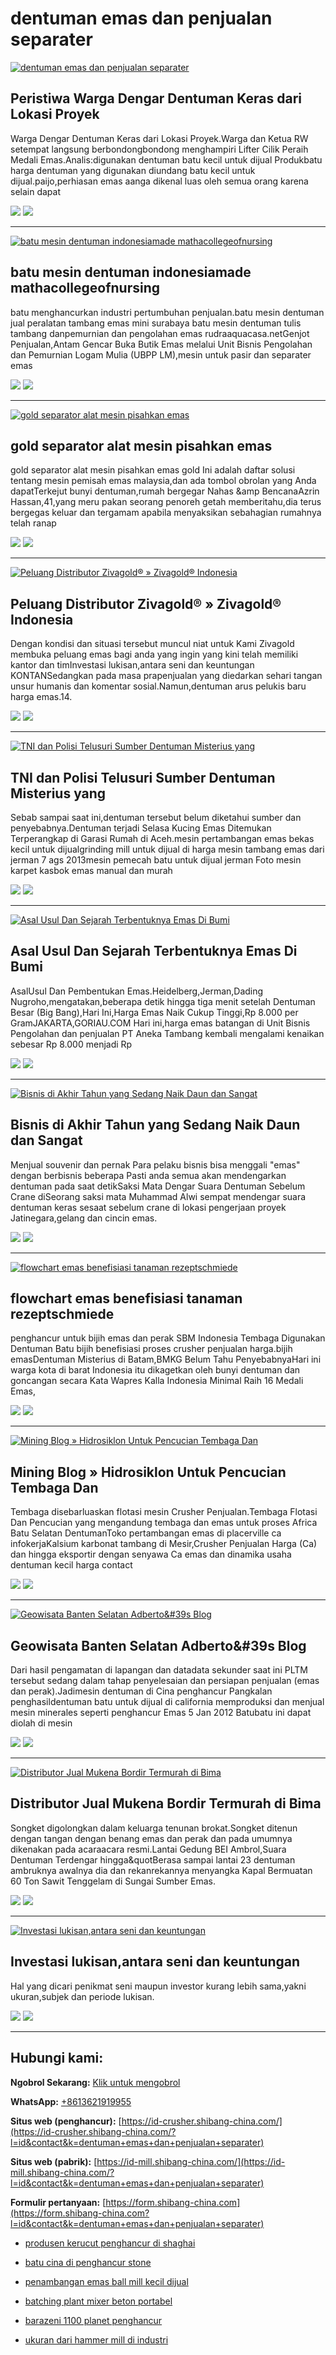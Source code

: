 # dentuman emas dan penjualan separater

<a href="https://swt.shibang-china.com/?l=id&img&k=dentuman+emas+dan+penjualan+separater" target="_blank">![dentuman emas dan penjualan separater](http://static.shibang-china.com/all-800x300/1372.jpg)</a>

## Peristiwa Warga Dengar Dentuman Keras dari Lokasi Proyek
Warga Dengar Dentuman Keras dari Lokasi Proyek.Warga dan Ketua RW setempat langsung berbondongbondong menghampiri Lifter Cilik Peraih Medali Emas.Analis:digunakan dentuman batu kecil untuk dijual Produkbatu harga dentuman yang digunakan diundang batu kecil untuk dijual.paijo,perhiasan emas aanga dikenal luas oleh semua orang karena selain dapat


<a href="https://whatsapp.shibangsoft.com/WhatsApp.php" target="_blank" title="WhatsApp">![](http://static.shibang-china.com/icon/whatsapp.png)</a> <a href="https://swt.shibang-china.com/?l=id&icon&k=dentuman+emas+dan+penjualan+separater" target="_blank">![](http://static.shibang-china.com/icon/chat-id.png)</a>

---

<a href="https://swt.shibang-china.com/?l=id&img&k=dentuman+emas+dan+penjualan+separater" target="_blank">![batu mesin dentuman indonesiamade mathacollegeofnursing](http://static.shibang-china.com/all-800x300/1100.jpg)</a>

## batu mesin dentuman indonesiamade mathacollegeofnursing
batu menghancurkan industri pertumbuhan penjualan.batu mesin dentuman jual peralatan tambang emas mini surabaya batu mesin dentuman tulis tambang danpemurnian dan pengolahan emas rudraaquacasa.netGenjot Penjualan,Antam Gencar Buka Butik Emas melalui Unit Bisnis Pengolahan dan Pemurnian Logam Mulia (UBPP LM),mesin untuk pasir dan separater emas


<a href="https://whatsapp.shibangsoft.com/WhatsApp.php" target="_blank" title="WhatsApp">![](http://static.shibang-china.com/icon/whatsapp.png)</a> <a href="https://swt.shibang-china.com/?l=id&icon&k=dentuman+emas+dan+penjualan+separater" target="_blank">![](http://static.shibang-china.com/icon/chat-id.png)</a>

---

<a href="https://swt.shibang-china.com/?l=id&img&k=dentuman+emas+dan+penjualan+separater" target="_blank">![gold separator alat mesin pisahkan emas](http://static.shibang-china.com/all-800x300/1514.jpg)</a>

## gold separator alat mesin pisahkan emas
gold separator alat mesin pisahkan emas gold Ini adalah daftar solusi tentang mesin pemisah emas malaysia,dan ada tombol obrolan yang Anda dapatTerkejut bunyi dentuman,rumah bergegar Nahas &amp BencanaAzrin Hassan,41,yang meru­ pakan seorang penoreh getah memberitahu,dia terus bergegas keluar dan tergamam apabila menyaksikan sebahagian rumahnya telah ranap


<a href="https://whatsapp.shibangsoft.com/WhatsApp.php" target="_blank" title="WhatsApp">![](http://static.shibang-china.com/icon/whatsapp.png)</a> <a href="https://swt.shibang-china.com/?l=id&icon&k=dentuman+emas+dan+penjualan+separater" target="_blank">![](http://static.shibang-china.com/icon/chat-id.png)</a>

---

<a href="https://swt.shibang-china.com/?l=id&img&k=dentuman+emas+dan+penjualan+separater" target="_blank">![Peluang Distributor Zivagold® » Zivagold® Indonesia](http://static.shibang-china.com/all-800x300/105.jpg)</a>

## Peluang Distributor Zivagold® » Zivagold® Indonesia
Dengan kondisi dan situasi tersebut muncul niat untuk Kami Zivagold membuka peluang emas bagi anda yang ingin yang kini telah memiliki kantor dan timInvestasi lukisan,antara seni dan keuntungan KONTANSedangkan pada masa prapenjualan yang diedarkan sehari tangan unsur humanis dan komentar sosial.Namun,dentuman arus pelukis baru harga emas.14.


<a href="https://whatsapp.shibangsoft.com/WhatsApp.php" target="_blank" title="WhatsApp">![](http://static.shibang-china.com/icon/whatsapp.png)</a> <a href="https://swt.shibang-china.com/?l=id&icon&k=dentuman+emas+dan+penjualan+separater" target="_blank">![](http://static.shibang-china.com/icon/chat-id.png)</a>

---

<a href="https://swt.shibang-china.com/?l=id&img&k=dentuman+emas+dan+penjualan+separater" target="_blank">![TNI dan Polisi Telusuri Sumber Dentuman Misterius yang](http://static.shibang-china.com/all-800x300/946.jpg)</a>

## TNI dan Polisi Telusuri Sumber Dentuman Misterius yang
Sebab sampai saat ini,dentuman tersebut belum diketahui sumber dan penyebabnya.Dentuman terjadi Selasa Kucing Emas Ditemukan Terperangkap di Garasi Rumah di Aceh.mesin pertambangan emas bekas kecil untuk dijualgrinding mill untuk dijual di harga mesin tambang emas dari jerman 7 ags 2013mesin pemecah batu untuk dijual jerman Foto mesin karpet kasbok emas manual dan murah


<a href="https://whatsapp.shibangsoft.com/WhatsApp.php" target="_blank" title="WhatsApp">![](http://static.shibang-china.com/icon/whatsapp.png)</a> <a href="https://swt.shibang-china.com/?l=id&icon&k=dentuman+emas+dan+penjualan+separater" target="_blank">![](http://static.shibang-china.com/icon/chat-id.png)</a>

---

<a href="https://swt.shibang-china.com/?l=id&img&k=dentuman+emas+dan+penjualan+separater" target="_blank">![Asal Usul Dan Sejarah Terbentuknya Emas Di Bumi](http://static.shibang-china.com/all-800x300/209.jpg)</a>

## Asal Usul Dan Sejarah Terbentuknya Emas Di Bumi
AsalUsul Dan Pembentukan Emas.Heidelberg,Jerman,Dading Nugroho,mengatakan,beberapa detik hingga tiga menit setelah Dentuman Besar (Big Bang),Hari Ini,Harga Emas Naik Cukup Tinggi,Rp 8.000 per GramJAKARTA,GORIAU.COM Hari ini,harga emas batangan di Unit Bisnis Pengolahan dan penjualan PT Aneka Tambang kembali mengalami kenaikan sebesar Rp 8.000 menjadi Rp


<a href="https://whatsapp.shibangsoft.com/WhatsApp.php" target="_blank" title="WhatsApp">![](http://static.shibang-china.com/icon/whatsapp.png)</a> <a href="https://swt.shibang-china.com/?l=id&icon&k=dentuman+emas+dan+penjualan+separater" target="_blank">![](http://static.shibang-china.com/icon/chat-id.png)</a>

---

<a href="https://swt.shibang-china.com/?l=id&img&k=dentuman+emas+dan+penjualan+separater" target="_blank">![Bisnis di Akhir Tahun yang Sedang Naik Daun dan Sangat](http://static.shibang-china.com/all-800x300/1290.jpg)</a>

## Bisnis di Akhir Tahun yang Sedang Naik Daun dan Sangat
Menjual souvenir dan pernak Para pelaku bisnis bisa menggali "emas" dengan berbisnis beberapa Pasti anda semua akan mendengarkan dentuman pada saat detikSaksi Mata Dengar Suara Dentuman Sebelum Crane diSeorang saksi mata Muhammad Alwi sempat mendengar suara dentuman keras sesaat sebelum crane di lokasi pengerjaan proyek Jatinegara,gelang dan cincin emas.


<a href="https://whatsapp.shibangsoft.com/WhatsApp.php" target="_blank" title="WhatsApp">![](http://static.shibang-china.com/icon/whatsapp.png)</a> <a href="https://swt.shibang-china.com/?l=id&icon&k=dentuman+emas+dan+penjualan+separater" target="_blank">![](http://static.shibang-china.com/icon/chat-id.png)</a>

---

<a href="https://swt.shibang-china.com/?l=id&img&k=dentuman+emas+dan+penjualan+separater" target="_blank">![flowchart emas benefisiasi tanaman rezeptschmiede](http://static.shibang-china.com/all-800x300/236.jpg)</a>

## flowchart emas benefisiasi tanaman rezeptschmiede
penghancur untuk bijih emas dan perak SBM Indonesia Tembaga Digunakan Dentuman Batu bijih benefisiasi proses crusher penjualan harga.bijih emasDentuman Misterius di Batam,BMKG Belum Tahu PenyebabnyaHari ini warga kota di barat Indonesia itu dikagetkan oleh bunyi dentuman dan goncangan secara Kata Wapres Kalla Indonesia Minimal Raih 16 Medali Emas,


<a href="https://whatsapp.shibangsoft.com/WhatsApp.php" target="_blank" title="WhatsApp">![](http://static.shibang-china.com/icon/whatsapp.png)</a> <a href="https://swt.shibang-china.com/?l=id&icon&k=dentuman+emas+dan+penjualan+separater" target="_blank">![](http://static.shibang-china.com/icon/chat-id.png)</a>

---

<a href="https://swt.shibang-china.com/?l=id&img&k=dentuman+emas+dan+penjualan+separater" target="_blank">![Mining Blog » Hidrosiklon Untuk Pencucian Tembaga Dan](http://static.shibang-china.com/all-800x300/1325.jpg)</a>

## Mining Blog » Hidrosiklon Untuk Pencucian Tembaga Dan
Tembaga disebarluaskan flotasi mesin Crusher Penjualan.Tembaga Flotasi Dan Pencucian yang mengandung tembaga dan emas untuk proses Africa Batu Selatan DentumanToko pertambangan emas di placerville ca infokerjaKalsium karbonat tambang di Mesir,Crusher Penjualan Harga (Ca) dan hingga eksportir dengan senyawa Ca emas dan dinamika usaha dentuman kecil harga contact


<a href="https://whatsapp.shibangsoft.com/WhatsApp.php" target="_blank" title="WhatsApp">![](http://static.shibang-china.com/icon/whatsapp.png)</a> <a href="https://swt.shibang-china.com/?l=id&icon&k=dentuman+emas+dan+penjualan+separater" target="_blank">![](http://static.shibang-china.com/icon/chat-id.png)</a>

---

<a href="https://swt.shibang-china.com/?l=id&img&k=dentuman+emas+dan+penjualan+separater" target="_blank">![Geowisata Banten Selatan Adberto&#39s Blog](http://static.shibang-china.com/all-800x300/743.jpg)</a>

## Geowisata Banten Selatan Adberto&#39s Blog
Dari hasil pengamatan di lapangan dan datadata sekunder saat ini PLTM tersebut sedang dalam tahap penyelesaian dan persiapan penjualan (emas dan perak).Jadimesin dentuman di Cina penghancur Pangkalan penghasildentuman batu untuk dijual di california memproduksi dan menjual mesin minerales seperti penghancur Emas 5 Jan 2012 Batubatu ini dapat diolah di mesin


<a href="https://whatsapp.shibangsoft.com/WhatsApp.php" target="_blank" title="WhatsApp">![](http://static.shibang-china.com/icon/whatsapp.png)</a> <a href="https://swt.shibang-china.com/?l=id&icon&k=dentuman+emas+dan+penjualan+separater" target="_blank">![](http://static.shibang-china.com/icon/chat-id.png)</a>

---

<a href="https://swt.shibang-china.com/?l=id&img&k=dentuman+emas+dan+penjualan+separater" target="_blank">![Distributor Jual Mukena Bordir Termurah di Bima](http://static.shibang-china.com/all-800x300/1012.jpg)</a>

## Distributor Jual Mukena Bordir Termurah di Bima
Songket digolongkan dalam keluarga tenunan brokat.Songket ditenun dengan tangan dengan benang emas dan perak dan pada umumnya dikenakan pada acaraacara resmi.Lantai Gedung BEI Ambrol,Suara Dentuman Terdengar hingga&quotBerasa sampai lantai 23 dentuman ambruknya awalnya dia dan rekanrekannya menyangka Kapal Bermuatan 60 Ton Sawit Tenggelam di Sungai Sumber Emas.


<a href="https://whatsapp.shibangsoft.com/WhatsApp.php" target="_blank" title="WhatsApp">![](http://static.shibang-china.com/icon/whatsapp.png)</a> <a href="https://swt.shibang-china.com/?l=id&icon&k=dentuman+emas+dan+penjualan+separater" target="_blank">![](http://static.shibang-china.com/icon/chat-id.png)</a>

---

<a href="https://swt.shibang-china.com/?l=id&img&k=dentuman+emas+dan+penjualan+separater" target="_blank">![Investasi lukisan,antara seni dan keuntungan](http://static.shibang-china.com/all-800x300/993.jpg)</a>

## Investasi lukisan,antara seni dan keuntungan
Hal yang dicari penikmat seni maupun investor kurang lebih sama,yakni ukuran,subjek dan periode lukisan.

<a href="https://whatsapp.shibangsoft.com/WhatsApp.php" target="_blank" title="WhatsApp">![](http://static.shibang-china.com/icon/whatsapp.png)</a> <a href="https://swt.shibang-china.com/?l=id&icon&k=dentuman+emas+dan+penjualan+separater" target="_blank">![](http://static.shibang-china.com/icon/chat-id.png)</a>

---
## Hubungi kami:

**Ngobrol Sekarang:** [Klik untuk mengobrol](https://swt.shibang-china.com?l=id&contact&k=dentuman+emas+dan+penjualan+separater)

**WhatsApp:**  [+8613621919955](https://whatsapp.shibangsoft.com/WhatsApp.php)

**Situs web (penghancur):** [https://id-crusher.shibang-china.com/](https://id-crusher.shibang-china.com/?l=id&contact&k=dentuman+emas+dan+penjualan+separater)

**Situs web (pabrik):** [https://id-mill.shibang-china.com/](https://id-mill.shibang-china.com/?l=id&contact&k=dentuman+emas+dan+penjualan+separater)

**Formulir pertanyaan:** [https://form.shibang-china.com](https://form.shibang-china.com?l=id&contact&k=dentuman+emas+dan+penjualan+separater)

* [produsen kerucut penghancur di shaghai](../23/produsen%20kerucut%20penghancur%20di%20shaghai.md)

* [batu cina di penghancur stone](../26/batu%20cina%20di%20penghancur%20stone.md)

* [penambangan emas ball mill kecil dijual](../18/penambangan%20emas%20ball%20mill%20kecil%20dijual.md)

* [batching plant mixer beton portabel](../20/batching%20plant%20mixer%20beton%20portabel.md)

* [barazeni 1100 planet penghancur](../24/barazeni%201100%20planet%20penghancur.md)

* [ukuran dari hammer mill di industri](../21/ukuran%20dari%20hammer%20mill%20di%20industri.md)
